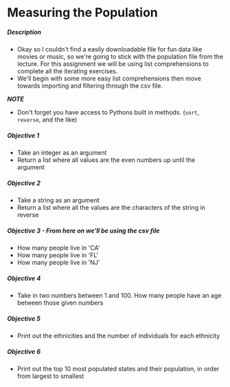 # Measuring the Population

##### Description

* Okay so I couldn't find a easily downloadable file for fun data like movies or music, so we're going to stick with the population file from the lecture. For this assignment we will be using list comprehensions to complete all the iterating exercises. 
* We'll begin with some more easy list comprehensions then move towards importing and filtering through the csv file. 

***NOTE***

* Don't forget you have access to Pythons built in methods. (`sort`, `reverse`, and the like)


##### Objective 1

* Take an integer as an argument
* Return a list where all values are the even numbers up until the argument

##### Objective 2

* Take a string as an argument
* Return a list where all the values are the characters of the string in reverse

##### Objective 3 - From here on we'll be using the csv file

* How many people live in 'CA'
* How many people live in 'FL'
* How many people live in 'NJ'

##### Objective 4

* Take in two numbers between 1 and 100. How many people have an age between those given numbers
  
##### Objective 5

* Print out the ethnicities and the number of individuals for each ethnicity

##### Objective 6

* Print out the top 10 most populated states and their population, in order from largest to smallest



